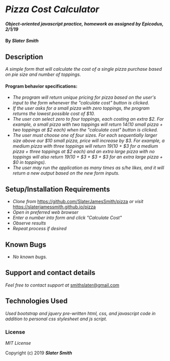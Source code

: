 # _Pizza Cost Calculator_

#### _Object-oriented javascript practice, homework as assigned by Epicodus, 2/1/19_

#### By _**Slater Smith**_

## Description

_A simple form that will calculate the cost of a single pizza purchase based on pie size and number of toppings._

#### Program behavior specifications:
* _The program will return unique pricing for pizza based on the user's input to the form whenever the "calculate cost" button is clicked._
* _If the user asks for a small pizza with zero toppings, the program returns the lowest possible cost of $10._
* _The user can select zero to four toppings, each costing an extra $2. For example, a small pizza with two toppings will return $14 ($10 small pizza + two toppings at $2 each) when the "calculate cost" button is clicked._
* _The user must choose one of four sizes. For each sequentially larger size above our $10 small pizza, price will increase by $3. For example, a medium pizza with three toppings will return $19 ($10 + $3 for a medium pizza + three toppings at $2 each) and an extra large pizza with no toppings will also return $19 ($10 + $3 + $3 + $3 for an extra large pizza + $0 in toppings)._
* _The user may run the application as many times as s/he likes, and it will return a new output based on the new form inputs._

## Setup/Installation Requirements

* _Clone from_ https://github.com/SlaterJamesSmith/pizza _or visit_ https://slaterjamessmith.github.io/pizza
* _Open in preferred web browser_
* _Enter a number into form and click "Calculate Cost"_
* _Observe results_
* _Repeat process if desired_

## Known Bugs

* _No known bugs._

## Support and contact details

_Feel free to contact support at_ smithslater@gmail.com

## Technologies Used

_Used bootstrap and jquery pre-written html, css, and javascript code in addition to personal css stylesheet and js script._

### License

*MIT License*

Copyright (c) 2019 **_Slater Smith_**
